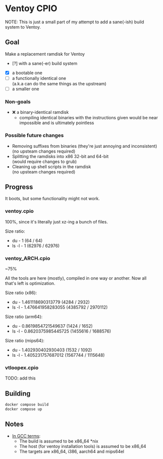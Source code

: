 # Ventoy CPIO

NOTE: This is just a small part of my attempt to add a sane(-ish) build system
to Ventoy.

## Goal

Make a replacement ramdisk for Ventoy

- [?] with a sane(-er) build system
- [x] a bootable one
- [ ] a functionally identical one  
  (a.k.a can do the same things as the upstream)
- [ ] a smaller one

### Non-goals

- ❌ a binary-identical ramdisk
  - compiling identical binaries with the instructions given would be near
  impossible and is ultimately pointless

### Possible future changes

- Removing suffixes from binaries (they're just annoying and inconsistent)  
  (no upsteam changes required)
- Splitting the ramdisks into x86 32-bit and 64-bit  
  (would require changes to grub)
- Cleaning up shell scripts in the ramdisk  
  (no upsteam changes required)

## Progress

It boots, but some functionality might not work.

### ventoy.cpio

100%, since it's literally just xz-ing a bunch of files.

Size ratio:

- du - 1 (64 / 64)
- ls -l - 1 (62976 / 62976)

### ventoy_ARCH.cpio

~75%

All the tools are here (mostly), compiled in one way or another. Now all that's
left is optimization.

Size ratio (x86):

- du - 1.461118690313779 (4284 / 2932)
- ls -l - 1.476641958283055 (4385792 / 2970112)

Size ratio (arm64):

- du - 0.8619854721549637 (1424 / 1652)
- ls -l - 0.8620375985445725 (1455616 / 1688576)

Size ratio (mips64):

- du - 1.402930402930403 (1532 / 1092)
- ls -l - 1.405231757687012 (1567744 / 1115648)

### vtloopex.cpio

TODO: add this

## Building

```sh
docker compose build
docker compose up
```

## Notes

- [In GCC terms](https://gcc.gnu.org/onlinedocs/gccint/Configure-Terms.html):
  - The build is assumed to be x86_64 *nix
  - The host (for ventoy installation tools) is assumed to be x86_64
  - The targets are x86_64, i386, aarch64 and mips64el
